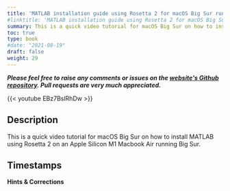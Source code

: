 ```yaml
---
title: 'MATLAB installation guide using Rosetta 2 for macOS Big Sur running on Apple Silicon M1'
#linktitle: 'MATLAB installation guide using Rosetta 2 for macOS Big Sur running on Apple Silicon M1'
summary: This is a quick video tutorial for macOS Big Sur on how to install MATLAB using Rosetta 2 on an Apple Silicon M1 Macbook Air running Big Sur.
toc: true
type: book
#date: "2021-08-19"
draft: false
weight: 29
---
```

***Please feel free to raise any comments or issues on the [website's Github repository](https://github.com/wmutschl/mutschler.eu). Pull requests are very much appreciated.***

{{< youtube EBz7BslRhDw >}}

## Description
This is a quick video tutorial for macOS Big Sur on how to install MATLAB using Rosetta 2 on an Apple Silicon M1 Macbook Air running Big Sur.

## Timestamps



**Hints & Corrections**




